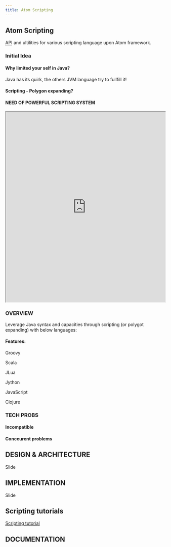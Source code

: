 ```yaml
---
title: Atom Scripting
---
```

<h2 class="sectionedit1" id="atom_scripting">Atom Scripting</h2>
<div class="level2">

<p>
<abbr title="Application Programming Interface">API</abbr> and ultilities for various scripting language upon Atom framework.
</p>

</div>
<!-- EDIT1 SECTION "Atom Scripting" [1-97] -->
<h3 class="sectionedit2" id="initial_idea">Initial Idea</h3>
<div class="level3">

</div>

<h4 id="why_limited_your_self_in_java">Why limited your self in Java?</h4>
<div class="level4">

<p>
Java has its quirk, the others JVM language try to fullfill it!
</p>

</div>

<h4 id="scripting_-_polygon_expanding">Scripting - Polygon expanding?</h4>
<div class="level4">

</div>

<h4 id="need_of_powerful_scripting_system">NEED OF POWERFUL SCRIPTING SYSTEM</h4>
<div class="level4">

<p>
<iframe title="" src="https://docs.google.com/presentation/d/1Kc1ehI1qLbtEGe-6-q8NikY7Q77A6jvozDaX94BqX0g/embed?start=false&amp;loop=false&amp;delayms=3000" style="width:100%; height:600px"></iframe>
</p>

</div>
<!-- EDIT2 SECTION "Initial Idea" [98-444] -->
<h3 class="sectionedit3" id="overview">OVERVIEW</h3>
<div class="level3">

<p>
Leverage Java syntax and capacities through scripting (or polygot expanding) with below languages:
</p>

</div>

<h4 id="features">Features:</h4>
<div class="level4">

<p>
Groovy
</p>

<p>
Scala
</p>

<p>
JLua
</p>

<p>
Jython
</p>

<p>
JavaScript
</p>

<p>
Clojure
</p>

</div>
<!-- EDIT3 SECTION "OVERVIEW" [445-629] -->
<h3 class="sectionedit4" id="tech_probs">TECH PROBS</h3>
<div class="level3">

</div>

<h4 id="incompatible">Incompatible</h4>
<div class="level4">

</div>

<h4 id="conccurent_problems">Conccurent problems</h4>
<div class="level4">

</div>
<!-- EDIT4 SECTION "TECH PROBS" [630-699] -->
<h2 class="sectionedit5" id="design_architecture">DESIGN &amp; ARCHITECTURE</h2>
<div class="level2">

<p>
Slide
</p>

</div>
<!-- EDIT5 SECTION "DESIGN & ARCHITECTURE" [700-740] -->
<h2 class="sectionedit6" id="implementation">IMPLEMENTATION</h2>
<div class="level2">

<p>
Slide
</p>

</div>
<!-- EDIT6 SECTION "IMPLEMENTATION" [741-773] -->
<h2 class="sectionedit7" id="scripting_tutorials">Scripting tutorials</h2>
<div class="level2">

<p>
<a href="/jme3/scripting.html" class="wikilink1" title="jme3:scripting">Scripting tutorial</a>
</p>

</div>
<!-- EDIT7 SECTION "Scripting tutorials" [774-844] -->
<h2 class="sectionedit8" id="documentation">DOCUMENTATION</h2>
<div class="level2">

</div>
<!-- EDIT8 SECTION "DOCUMENTATION" [845-] -->
